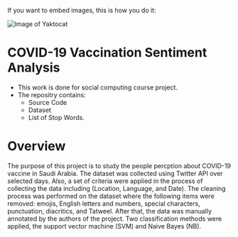 If you want to embed images, this is how you do it:

![Image of Yaktocat](https://octodex.github.com/images/yaktocat.png)
# COVID-19 Vaccination Sentiment Analysis
* This work is done for social computing course project. 
* The repositry contains: 
  * Source Code
  * Dataset
  * List of Stop Words.
# Overview
The purpose of this project is to study the people percption about COVID-19 vaccine in Saudi Arabia. The dataset was collected using Twitter API over selected days. Also, a set of criteria were applied in the process of collecting the data including (Location, Language, and Date). The cleaning process was performed on the dataset where the following items were removed: emojis, English letters and numbers, special characters, punctuation, diacritics, and Tatweel. After that, the data was manually annotated by the authors of the project. Two classification methods were applied, the support vector machine (SVM) and Naive Bayes (NB).
